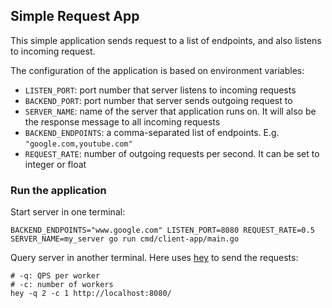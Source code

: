 Simple Request App
---

This simple application sends request to a list of endpoints, and also listens to incoming request.

The configuration of the application is based on environment variables:

* `LISTEN_PORT`: port number that server listens to incoming requests
* `BACKEND_PORT`: port number that server sends outgoing request to
* `SERVER_NAME`: name of the server that application runs on. It will also be the response message to all incoming requests
* `BACKEND_ENDPOINTS`: a comma-separated list of endpoints. E.g. `"google.com,youtube.com"`
* `REQUEST_RATE`: number of outgoing requests per second. It can be set to integer or float


### Run the application

Start server in one terminal:

```
BACKEND_ENDPOINTS="www.google.com" LISTEN_PORT=8080 REQUEST_RATE=0.5 SERVER_NAME=my_server go run cmd/client-app/main.go
```

Query server in another terminal. Here uses [hey](https://github.com/rakyll/hey) to send the requests:

```
# -q: QPS per worker
# -c: number of workers
hey -q 2 -c 1 http://localhost:8080/
```